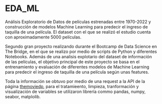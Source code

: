 # EDA_ML
Análisis Exploratorio de Datos de películas estrenadas entre 1970-2022 y construcción de modelos Machine Learning para predecir el ingreso de taquilla de una película. El dataset con el que se realizó el estudio cuenta con aproximadamente 5000 películas.

Segundo gran proyecto realizando durante el Bootcamp de Data Science en The Bridge, en el que se realizo por medio de scripts de Python y diferentes Notebooks. Además de una analisis explotario del dataset de información de las películas, el objetivo principal de este proyecto se basa en el entrenamiento y evaluación de diferentes modelos de Machine Learning para predecir el ingreso de taquilla de una película según unas features.

Toda la información se obtuvo por medio de una request a la API de la página [themoviedp](https://www.themoviedb.org/?language=es-ES), para el tratamieento, limpieza, tranformación y visualización de variables se utilizaron librería commo pandas, numpy, seabor, matplolib. 

